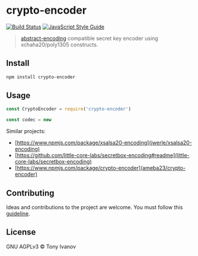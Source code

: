 # crypto-encoder

[![Build Status](https://travis-ci.com/telamon/crypto-encoder.svg?branch=master)](https://travis-ci.com/telamon/crypto-encoder)
[![JavaScript Style Guide](https://img.shields.io/badge/code_style-standard-brightgreen.svg)](https://standardjs.com)

> [abstract-encoding](https://github.com/mafintosh/abstract-encoding) compatible secret key encoder using xchaha20/poly1305 constructs.


## <a name="install"></a> Install

```bash
npm install crypto-encoder
```

## <a name="usage"></a> Usage

```js
const CryptoEncoder = require('crypto-encoder')

const codec = new

```

Similar projects:

- [https://www.npmjs.com/package/xsalsa20-encoding](jwerle/xsalsa20-encoding)
- [https://github.com/little-core-labs/secretbox-encoding#readme](little-core-labs/secretbox-encoding)
- [https://www.npmjs.com/package/crypto-encoder](ameba23/crypto-encoder)

## <a name="contribute"></a> Contributing

Ideas and contributions to the project are welcome. You must follow this [guideline](https://github.com/telamon/crypto-encoder/blob/master/CONTRIBUTING.md).

## License

GNU AGPLv3 © Tony Ivanov
